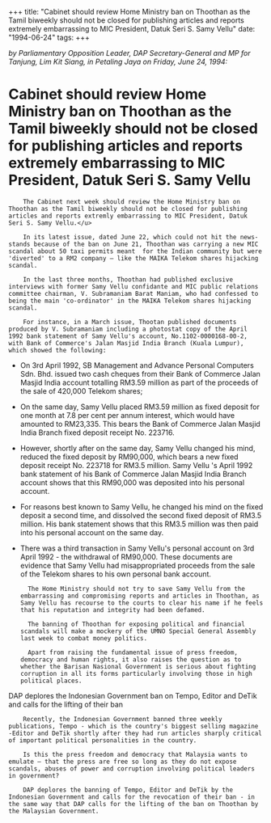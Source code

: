 +++ 
title: "Cabinet should review Home Ministry ban on Thoothan as the Tamil biweekly should not be closed for publishing articles and reports extremely embarrassing to MIC President, Datuk Seri S. Samy Vellu"
date: "1994-06-24"
tags:
+++

_by Parliamentary Opposition Leader, DAP Secretary-General and MP for Tanjung, Lim Kit Siang, in Petaling Jaya on Friday, June 24, 1994:_

# Cabinet should review Home Ministry ban on Thoothan as the Tamil biweekly should not be closed for publishing articles and reports extremely embarrassing to MIC President, Datuk Seri S. Samy Vellu

		The Cabinet next week should review the Home Ministry ban on Thoothan as the Tamil biweekly should not be closed for publishing articles and reports extremly embarrassing to MIC President, Datuk Seri S. Samy Vellu.</u>

		In its latest issue, dated June 22, which could not hit the news-stands because of the ban on June 21, Thoothan was carrying a new MIC scandal about 50 taxi permits meant  for the Indian community but were 'diverted' to a RM2 company – like the MAIKA Telekom shares hijacking scandal.

		In the last three months, Thoothan had published exclusive interviews with former Samy Vellu confidante and MIC public relations committee chairman, V. Subramaniam Barat Maniam, who had confessed to being the main 'co-ordinator' in the MAIKA Telekom shares hijacking scandal.

		For instance, in a March issue, Thootan published documents produced by V. Subramaniam including a photostat copy of the April 1992 bank statement of Samy Vellu's account, No.1102-0000168-00-2, with Bank of Commerce's Jalan Masjid India Branch (Kuala Lumpur), which showed the following:

* On 3rd April 1992, SB Management and Advance Personal Computers Sdn.  Bhd. issued two cash cheques from their Bank of Commerce Jalan Masjid India account totalling RM3.59 million as part of the proceeds  of the sale of 420,000 Telekom shares;

* On the same day, Samy Vellu placed RM3.59 million as fixed deposit for one month at 7.8 per cent per annum interest, which would have amounted to RM23,335. This bears the Bank of Commerce Jalan Masjid India Branch fixed deposit receipt No. 223716.

* However, shortly after on the same day, Samy Vellu changed his mind, reduced the fixed deposit by RM90,000, which bears a new fixed deposit receipt  No. 223718 for RM3.5 million. Samy Vellu 's April  1992 bank statement of his  Bank of Commerce  Jalan Masjid India Branch account  shows that this RM90,000 was deposited into his personal account.

* For reasons best known to Samy Vellu, he changed his mind on the fixed deposit a second time, and dissolved the second fixed deposit of RM3.5 million. His bank statement shows that this RM3.5 million was then paid into his personal account on the same day.

* There was a third transaction in Samy Vellu's personal account on 3rd April 1992 - the withdrawal of RM90,000.
		 These documents are evidence that Samy Vellu had misappropriated proceeds from the sale of the Telekom shares to his own personal bank account.

		The Home Ministry should not try to save Samy Vellu from the embarrassing and compromising reports and articles in Thoothan, as Samy Vellu has recourse to the courts to clear his name if he feels that his reputation and integrity had been defamed.

		The banning of Thoothan for exposing political and financial scandals will make a mockery of the UMNO Special General Assembly last week to combat money politics.

		Apart from raising the fundamental issue of press freedom, democracy and human rights, it also raises the question as to whether the Barisan Nasional Government is serious about fighting corruption in all its forms particularly involving those in high political places.
	
DAP deplores the Indonesian Government ban on Tempo, Editor and DeTik and calls for the lifting of their ban

		Recently, the Indonesian Government banned three weekly publications, Tempo - which is the country's biggest selling magazine -Editor and DeTik shortly after they had run articles sharply critical of important political personalities in the country.      

		Is this the press freedom and democracy that Malaysia wants to emulate – that the press are free so long as they do not expose scandals, abuses of power and corruption involving political leaders in government?

		DAP deplores the banning of Tempo, Editor and DeTik by the Indonesian Government and calls for the revocation of their ban - in the same way that DAP calls for the lifting of the ban on Thoothan by the Malaysian Government.
 
